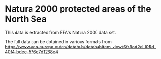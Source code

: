 <!--
# SPDX-FileCopyrightText: 2023 Helmholtz-Zentrum hereon GmbH
# SPDX-License-Identifier: CC0-1.0
# SPDX-FileContributor: Carsten Lemmen <carsten.lemmen@hereon.de
# SPDX-FileContributor: Marie Ryan <marie.ryan@hereon.de>
-->

# Natura 2000 protected areas of the North Sea

This data is extracted from EEA's Natura 2000 data set.  

The full data can be obtained in various formats from 
https://www.eea.europa.eu/en/datahub/datahubitem-view/6fc8ad2d-195d-40f4-bdec-576e7d1268e4

